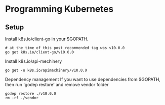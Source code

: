 # Programming Kubernetes

## Setup
Install k8s.io/client-go in your $GOPATH. 
```
# at the time of this post recommended tag was v10.0.0
go get k8s.io/client-go/v10.0.0
```

Install k8s.io/api-mechinery
```
go get -u k8s.io/apimachinery/v10.0.0
```

Dependency management
If you want to use dependencies from $GOPATH, then run 'godep restore' and remove vendor folder 
```
godep restore ./v10.0.0
rm -rf ./vendor
```

